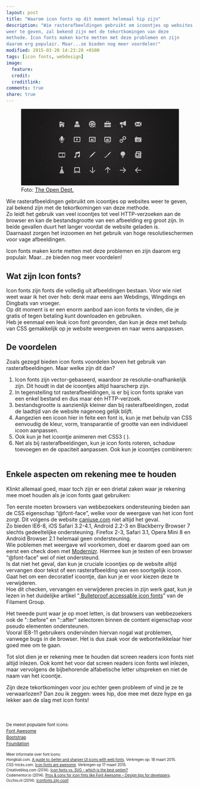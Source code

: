 ```yaml
---
layout: post
title: "Waarom icon fonts op dit moment helemaal hip zijn"
description: "Wie rasterafbeeldingen gebruikt om icoontjes op websites
weer te geven, zal bekend zijn met de tekortkomingen van deze
methode. Icon fonts maken korte metten met deze problemen en zijn
daarom erg populair. Maar...ze bieden nog meer voordelen!"
modified: 2015-03-20 14:23:28 +0100
tags: [icon fonts, webdesign]
image:
  feature: 
  credit: 
  creditlink: 
comments: true
share: true
---
```

<link
href="//maxcdn.bootstrapcdn.com/font-awesome/4.3.0/css/font-awesome.min.css"
rel="stylesheet">
<style>
.text-danger {
 color: rgba(150, 40, 20, 0.8);
}
</style>
<figure>
<img src="/images/icons.jpg" alt="Witte icoontjes op een zwarte achtergrond.">
<figcaption>Foto: <a href="http://bit.ly/1OdF7up">The Open Dept.</a></figcaption>
</figure>




Wie rasterafbeeldingen gebruikt om icoontjes op websites weer te
geven, zal bekend zijn met de tekortkomingen van deze methode.<br>
Zo leidt het gebruik van veel icoontjes tot veel HTTP-verzoeken aan de
browser en kan de bestandsgrootte van een afbeelding erg groot
zijn. In beide gevallen duurt het langer voordat de website geladen
is.<br>
Daarnaast zorgen het inzoomen en het gebruik van hoge resolutieschermen voor vage afbeeldingen.

Icon fonts maken korte metten met deze problemen en zijn daarom erg
populair. Maar...ze bieden nog meer voordelen!

<h2>Wat zijn Icon fonts?</h2>
Icon fonts zijn fonts die volledig uit afbeeldingen bestaan. Voor wie
niet weet waar ik het over heb: denk maar eens aan Webdings, Wingdings
en Dingbats van vroeger.<br>
Op dit moment is er een enorm aanbod aan icon fonts te vinden, die je gratis of tegen betaling kunt downloaden en gebruiken.<br> 
Heb je eenmaal een leuk icon font gevonden, dan kun je deze met behulp
van CSS gemakkelijk op je website weergeven en naar wens aanpassen.

<h2>De voordelen</h2> 
Zoals gezegd bieden icon fonts voordelen boven het gebruik van rasterafbeeldingen. Maar welke zijn dit dan?
<ol>
<li>Icon fonts zijn vector-gebaseerd, waardoor ze resolutie-onafhankelijk zijn. Dit houdt in dat de icoontjes altijd haarscherp zijn.</li>
<li>In tegenstelling tot rasterafbeeldingen, is er bij icon fonts sprake van een enkel bestand en dus maar één HTTP-verzoek.</li>
<li> bestandsgrootte is aanzienlijk kleiner dan bij rasterafbeeldingen, zodat de laadtijd van de website nagenoeg gelijk blijft.</li>
<li>Aangezien een icoon hier in feite een font is, kun je met behulp van CSS eenvoudig de kleur, vorm, transparantie of grootte van een individueel icoon aanpassen.</li>
<li>Ook kun je het icoontje animeren met CSS3 (<i class="fa fa-circle-o-notch fa-spin animated"></i>
).</li>
<li>Net als bij rasterafbeeldingen, kun je icon fonts roteren, schaduw
toevoegen en de opaciteit aanpassen. Ook kun je icoontjes combineren:
<br><br>
<span class="fa-stack fa-lg">
  <i class="fa fa-twitter fa-stack-1x"></i>
  <i class="fa fa-ban fa-stack-2x text-danger"></i>
  </span>
  </li>
</ol>


<h2>Enkele aspecten om rekening mee te houden</h2>
Klinkt allemaal goed, maar toch zijn er een drietal zaken waar je rekening mee moet houden als je icon fonts gaat gebruiken:


Ten eerste moeten browsers van webbezoekers ondersteuning bieden aan de CSS eigenschap “@font-face”, welke voor de weergave van het icon font zorgt.
Dit volgens de website <a
href="http://caniuse.com/#search=%40font-face">caniuse.com</a> niet
altijd het geval.<br>
Zo bieden IE6-8, iOS Safari 3.2-4.1, Android 2.2-3 en Blackberry
Browser 7 slechts gedeeltelijke ondersteuning. Firefox 2-3,
Safari 3.1, Opera Mini 8 en Android Browser 2.1 helemaal geen
ondersteuning.<br>
Wie poblemen met weergave wil voorkomen, doet er daarom goed aan om eerst een check doen
met <a href="http://modernizr.com/">Modernizr</a>. Hiermee kun je testen
of een browser “@font-face” wel of niet ondersteund.<br>
Is dat niet het
geval, dan kun je cruciale icoontjes op de website altijd vervangen
door tekst of een rasterafbeelding van een soortgelijk icoon. Gaat het
om een decoratief icoontje, dan kun je er voor kiezen deze te
verwijderen.<br>
Hoe dit checken, vervangen en verwijderen precies in zijn werk gaat, kun
je lezen in het duidelijke artikel “<a href="http://www.filamentgroup.com/lab/bulletproof_icon_fonts.html"> Bulletproof accessable icon fonts</a>” van de Filament Group. 

Het tweede punt waar je op moet letten, is dat browsers van
webbezoekers ook de
"::before" en "::after" selectoren binnen de content eigenschap voor pseudo elementen ondersteunen.<br>
Vooral  IE8-11 gebruikers ondervinden hiervan nogal wat problemen, vanwege bugs in de browser. Het is dus zaak voor de webontwikkelaar hier goed mee om te gaan. 

Tot slot dien je er rekening mee te houden dat screen readers icon
fonts niet altijd inlezen. Ook komt het voor dat screen readers icon
fonts wel inlezen, maar vervolgens de bijbehorende alfabetische letter
uitspreken en niet de naam van het icoontje. 

Zijn deze tekortkomingen voor jou echter geen probleem of vind je ze te verwaarlozen? Dan zou ik zeggen:
wees hip, doe mee met deze hype en ga lekker aan de slag met icon fonts!



<br><br>
<small>De meest populaire font icons:<br>
<a href="http://fortawesome.github.io/Font-Awesome/">Font Awesome</a><br>
<a href="http://getbootstrap.com/components/#glyphicons">Bootstrap</a><br>
<a
href="http://zurb.com/playground/foundation-icon-fonts-3#allicons">Foundation</a>

<small>Meer informatie over font icons:<br>
Hongkiat.com. <a href="http://www.hongkiat.com/blog/webfont-icons/"> A
guide to: better and sharper UI icons with web fonts</a>. Verkregen
op: 18 maart 2015.<br>
CSS-tricks.com. <a href="https://css-tricks.com/examples/IconFont/">
Icon fonts are awesome</a>. Verkregen op 17 maart 2015.<br>
Creativebloq.com (2014). <a href="http://www.creativebloq.com/web-design/icon-fonts-vs-svg-101413211">
Icon fonts vs. SVG - which is the best option?</a><br>
Codementor.io (2014). <a
href="https://www.codementor.io/design/tutorial/pros-cons-icon-fonts-like-font-awesome-design-tips-developers">
Pros & cons for icon fints like Font Awesome – Design tips for developers</a>.<br>
Occhio.nl (2014). <a
href="http://www.occhio.nl/blog/waarom-iconfonts-cool-zijn/">Iconfonts
zijn cool!</a><br>
</small>

